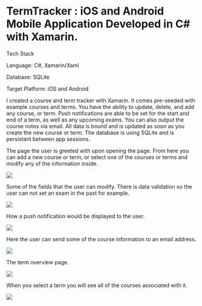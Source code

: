 # TermTracker : iOS and Android Mobile Application Developed in C# with Xamarin.

Tech Stack

Language: C#, Xamarin/Xaml

Database: SQLite 

Target Platform: iOS and Android



I created a course and term tracker with Xamarin. It comes pre-seeded with example courses and terms. You have the ability to update, delete, and add any course, or term. Push notifications are able to be set for the start and end of a term, as well as any upcoming exams. You can also output the course notes via email. All data is bound and is updated as soon as you create the new course or term. The database is using SQLite and is persistant between app sessions. 


The page the user is greeted with upon opening the page. From here you can add a new course or term, or select one of the courses or terms and modify any of the information inside.

![](UserInterface/CourseOverview.png)

Some of the fields that the user can modify. There is data validation so the user can not set an exam in the past for example.

![](UserInterface/DetailedCourseView.png)

How a push notification would be displayed to the user.

![](UserInterface/PushNotification.png)

Here the user can send some of the course information to an email address.

![](UserInterface/ShareNotes.png)

The term overview page.

![](UserInterface/TermOverview.png)

When you select a term you will see all of the courses associated with it.

![](UserInterface/TermCourseView.png)

